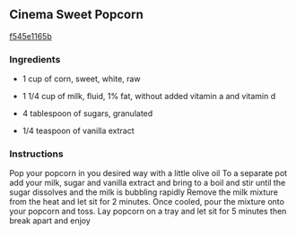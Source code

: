 ## Cinema Sweet Popcorn

[f545e1165b](https://cookpad.com/us/recipes/353688-cinema-sweet-popcorn)

### Ingredients

 - 1 cup of corn, sweet, white, raw

 - 1 1/4 cup of milk, fluid, 1% fat, without added vitamin a and vitamin d

 - 4 tablespoon of sugars, granulated

 - 1/4 teaspoon of vanilla extract

### Instructions

Pop your popcorn in you desired way with a little olive oil To a separate pot add your milk, sugar and vanilla extract and bring to a boil and stir until the sugar dissolves and the milk is bubbling rapidly Remove the milk mixture from the heat and let sit for 2 minutes. Once cooled, pour the mixture onto your popcorn and toss. Lay popcorn on a tray and let sit for 5 minutes then break apart and enjoy